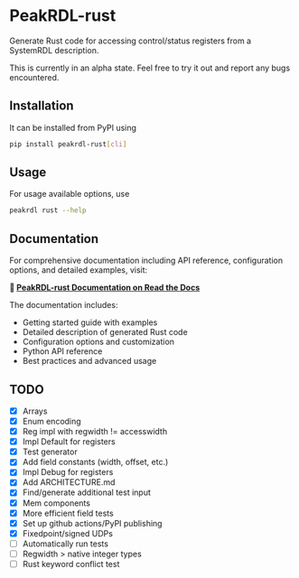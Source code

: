 # PeakRDL-rust

Generate Rust code for accessing control/status registers from a SystemRDL description.

This is currently in an alpha state. Feel free to try it out and report any bugs
encountered.

## Installation

It can be installed from PyPI using

```bash
pip install peakrdl-rust[cli]
```

## Usage

For usage available options, use

```bash
peakrdl rust --help
```

## Documentation

For comprehensive documentation including API reference, configuration options, and detailed examples, visit:

**📖 [PeakRDL-rust Documentation on Read the Docs](https://peakrdl-rust.readthedocs.io/)**

The documentation includes:
- Getting started guide with examples
- Detailed description of generated Rust code
- Configuration options and customization
- Python API reference
- Best practices and advanced usage

## TODO

- [x] Arrays
- [x] Enum encoding
- [x] Reg impl with regwidth != accesswidth
- [x] Impl Default for registers
- [x] Test generator
- [x] Add field constants (width, offset, etc.)
- [x] Impl Debug for registers
- [x] Add ARCHITECTURE.md
- [x] Find/generate additional test input
- [x] Mem components
- [x] More efficient field tests
- [x] Set up github actions/PyPI publishing
- [x] Fixedpoint/signed UDPs
- [ ] Automatically run tests
- [ ] Regwidth > native integer types
- [ ] Rust keyword conflict test
